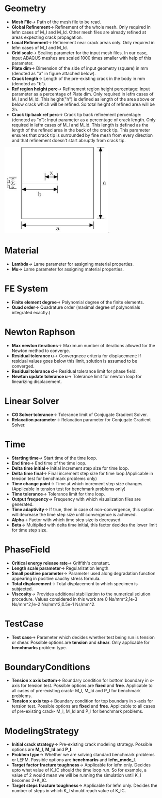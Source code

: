 # Geometry
- **Mesh File**-> Path of the mesh file to be read.
- **Global Refinement**-> Refinement of the whole mesh. Only required in lefm cases of M_I and M_Id. Other mesh files are already refined at areas expecting crack propagation.
- **Local Refinement**-> Refinement near crack areas only. Only required in lefm cases of M_I and M_Id.
- **Grid scale**-> Scaling parameter for the input mesh files. In our case, input ABAQUS meshes are scaled 1000 times smaller with help of this parameter.
- **Plate dim**-> Dimension of the side of input geometry (square) in mm (denoted as "a" in figure attached below). 
- **Crack length**-> Length of the pre-existing crack in the body in mm (denoted as "b"). 
- **Ref region height perc**-> Refinement region height percentage: Input parameter as a percentage of Plate dim. Only required in lefm cases of M_I and M_Id. This height("h") is defined as length of the area above or below crack which will be refined. So total height of refined area will be 2h. 
- **Crack tip back ref perc**-> Crack tip back refinement percentage:(denoted as "x"): Input parameter as a percentage of crack length. Only required in lefm cases of M_I and M_Id. This length is defined as the length of the refined area in the back of the crack tip. This parameter ensures that crack tip is surrounded by fine mesh from every direction and that refinement doesn't start abruptly from crack tip. 

![Geometry image](Geometry.jpg).

# Material
- **Lambda**-> Lame parameter for assigning material properties.
- **Mu**-> Lame parameter for assigning material properties.

# FE System
- **Finite element degree**->  Polynomial degree of the finite elements.
- **Quad order**-> Quadrature order (maximal degree of polynomials integrated exactly.)

# Newton Raphson
- **Max newton iterations**-> Maximum number of iterations allowed for the Newton method to converge.
- **Residual tolerance u**-> Convergnece criteria for displacement: If residual values goes below this limit, solution is assumed to be converged. 
- **Residual tolerance d**-> Residual tolerance limit for phase field.
- **Newton update tolerance u**-> Tolerance limit for newton loop for linearizing displacement.

# Linear Solver
- **CG Solver tolerance**-> Tolerance limit of Conjugate Gradient Solver.
- **Relaxation parameter**-> Relaxation parameter for Conjugate Gradient Solver.

# Time
- **Starting time**-> Start time of the time loop.
- **End time**-> End time of the time loop.
- **Delta time initial**-> Initial increment step size for time loop.
- **Delta time final**-> Final increment step size for time loop.(Applicable in tension test for benchmark problems only)
- **Time change point**-> Time at which increment step size changes.(Applicable in tension test for benchmark problems only)
- **Time tolerance**-> Tolerance limit for time loop.
- **Output frequency**-> Frequency with which visualization files are generated.
- **Time adaptivity**-> If true, then in case of non-convergence, this option will decrease the time step size until convergence is achieved.
- **Alpha**-> Factor with which time step size is decreased.
- **Beta**-> Multiplied with delta time initial, this factor decides the lower limit for time step size.

# PhaseField
- **Critical energy release rate**-> Griffith's constant.
- **Length scale parameter**-> Regularization length.
- **Small positive parameter**-> Parameter used along degradation function appearing in positive cauchy stress formula.
- **Total displacement**-> Total displacement to which specimen is subjected.
- **Viscosity**-> Provides additional stabilization to the numerical solution procedure. Values considered in this work are 0 Ns/mm^2,1e-3 Ns/mm^2,1e-2 Ns/mm^2,0.5e-1 Ns/mm^2.  

# TestCase
- **Test case**-> Parameter which decides whether test being run is tension or shear. Possible options are **tension** and **shear**. Only applicable for **benchmarks** problem type.

# BoundaryConditions
- **Tension x axis bottom**-> Boundary condition for bottom boundary in x-axis for tension test. Possible options are **fixed** and **free**. Applicable to all cases of pre-existing crack- M_I, M_Id and P_I for benchmark problems.
- **Tension x axis top**-> Boundary condition for top boundary in x-axis for tension test. Possible options are **fixed** and **free**. Applicable to all cases of pre-existing crack- M_I, M_Id and P_I for benchmark problems.

# ModelingStrategy
- **Initial crack strategy**-> Pre-existing crack modeling strategy. Possible options are **M_I**, **M_Id** and **P_I**.
- **Problem type**-> Whether we are solving standard benchmark problems or LEFM. Possible options are **benchmarks** and **lefm_mode_I**.
- **Target factor fracture toughness**-> Applicable for lefm only. Decides upto what value of K_IC should the time loop run. So for example, a value of 2 would mean we will be running the simulation until K_I becomes 2*K_IC. 
- **Target steps fracture toughness**-> Applicable for lefm only. Decides the number of steps in which K_I should reach value of K_IC.